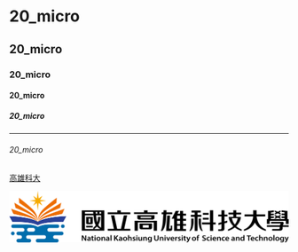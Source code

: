 # 20_micro
## 20_micro
### 20_micro
#### 20_micro
##### 20_micro

---

###### 20_micro

[高雄科大](https://www.nkust.edu.tw/)

![NKUST](school.png "高雄科大")
